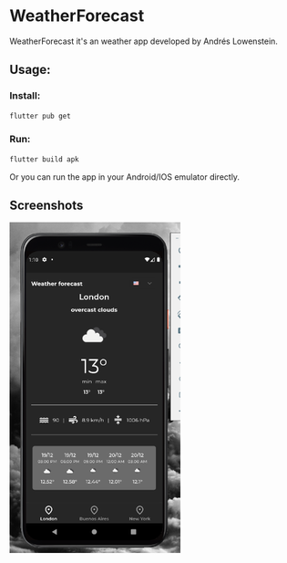 # WeatherForecast

WeatherForecast it's an weather app developed by Andrés Lowenstein.

## Usage:

### Install:
```sh
flutter pub get
```
### Run:
```sh
flutter build apk
```
Or you can run the app in your Android/IOS emulator directly.
## Screenshots

<p float="left">
  <img src="https://github.com/andreslowenstein/flutter-weather-forecast/blob/main/assets/app.png" width="300"> 
</p>

